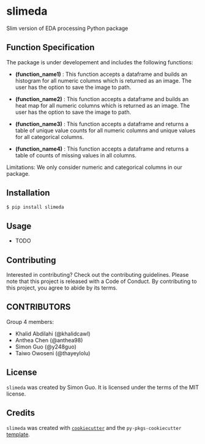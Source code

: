 # slimeda

Slim version of EDA processing Python package
## Function Specification

The package is under developement and includes the following functions:

- **(function_name1)** : This function accepts a dataframe and builds an histogram for all numeric columns which is returned 
as an image. The user has the option to save the image to path.

- **(function_name2)** : This function accepts a dataframe and builds an heat map for all numeric columns which is returned 
as an image. The user has the option to save the image to path.

- **(function_name3)** : This function accepts a dataframe and returns a table of unique value counts for all numeric columns and
unique values for all categorical columns.

- **(function_name4)** : This function accepts a dataframe and returns a table of counts of missing values in all columns.

Limitations:
We only consider numeric and categorical columns in our package.
## Installation

```bash
$ pip install slimeda
```

## Usage

- TODO

## Contributing

Interested in contributing? Check out the contributing guidelines. Please note that this project is released with a Code of Conduct. By contributing to this project, you agree to abide by its terms.

## CONTRIBUTORS

Group 4 members:
- Khalid Abdilahi (@khalidcawl)
- Anthea Chen (@anthea98)
- Simon Guo (@y248guo)
- Taiwo Owoseni (@thayeylolu)


## License

`slimeda` was created by Simon Guo. It is licensed under the terms of the MIT license.

## Credits

`slimeda` was created with [`cookiecutter`](https://cookiecutter.readthedocs.io/en/latest/) and the `py-pkgs-cookiecutter` [template](https://github.com/py-pkgs/py-pkgs-cookiecutter).
